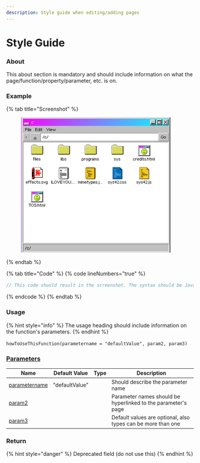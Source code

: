 ```yaml
---
description: Style guide when editing/adding pages
---
```


# Style Guide

### About

This about section is mandatory and should include information on what the page/function/property/parameter, etc. is on.

### Example

<!-- tabs:start -->
{% tab title="Screenshot" %}
<figure><img src="assets/explorer- cdrive.png" alt=""><figcaption></figcaption></figure>
{% endtab %}

{% tab title="Code" %}
{% code lineNumbers="true" %}
```javascript
// This code should result in the screenshot. The syntax should be JavaScript and it should be line numbered.
```
{% endcode %}
{% endtab %}
<!-- tabs:end -->

### Usage

{% hint style="info" %}
The usage heading should include information on the function's parameters.
{% endhint %}

`howToUseThisFunction(parametername = "defaultValue", param2, param3)`

### [Parameters](style-guide.md#undefined)

<table><thead><tr><th>Name</th><th>Default Value</th><th data-type="select" data-multiple>Type</th><th>Description</th></tr></thead><tbody><tr><td><a href="style-guide.md">parametername</a></td><td>"defaultValue"</td><td></td><td>Should describe the parameter name</td></tr><tr><td><a href="style-guide.md">param2</a></td><td></td><td></td><td>Parameter names should be hyperlinked to the parameter's page</td></tr><tr><td><a href="style-guide.md">param3</a></td><td></td><td></td><td>Default values are optional, also types can be more than one</td></tr></tbody></table>

### Return

{% hint style="danger" %}
Deprecated field (do not use this)
{% endhint %}
